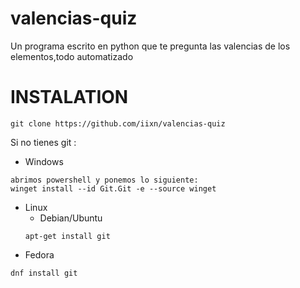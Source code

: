 # valencias-quiz
Un programa escrito en python que te pregunta las valencias de los elementos,todo automatizado

# INSTALATION

```git clone https://github.com/iixn/valencias-quiz```

Si no tienes git :
* Windows
```
abrimos powershell y ponemos lo siguiente:
winget install --id Git.Git -e --source winget
```
* Linux
  * Debian/Ubuntu
  ```
  apt-get install git
  ``` 
 * Fedora
 ```yum install git
 dnf install git
 ```
